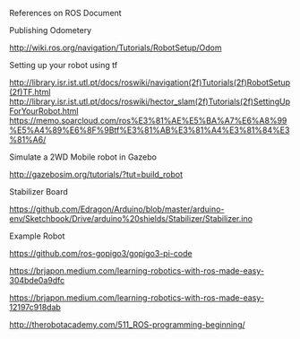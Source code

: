 


References on ROS Document

Publishing Odometery

http://wiki.ros.org/navigation/Tutorials/RobotSetup/Odom


Setting up your robot using tf

http://library.isr.ist.utl.pt/docs/roswiki/navigation(2f)Tutorials(2f)RobotSetup(2f)TF.html
http://library.isr.ist.utl.pt/docs/roswiki/hector_slam(2f)Tutorials(2f)SettingUpForYourRobot.html
https://memo.soarcloud.com/ros%E3%81%AE%E5%BA%A7%E6%A8%99%E5%A4%89%E6%8F%9Btf%E3%81%AB%E3%81%A4%E3%81%84%E3%81%A6/

Simulate a 2WD Mobile robot in Gazebo

http://gazebosim.org/tutorials/?tut=build_robot

Stabilizer Board

https://github.com/Edragon/Arduino/blob/master/arduino-env/Sketchbook/Drive/arduino%20shields/Stabilizer/Stabilizer.ino


Example  Robot

https://github.com/ros-gopigo3/gopigo3-pi-code

https://brjapon.medium.com/learning-robotics-with-ros-made-easy-304bde0a9dfc

https://brjapon.medium.com/learning-robotics-with-ros-made-easy-12197c918dab

http://therobotacademy.com/511_ROS-programming-beginning/
